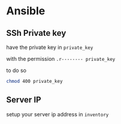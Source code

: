 # Ansible

## SSh Private key

have the private key in `private_key`

with the permission `.r-------- private_key`

to do so

```bash
chmod 400 private_key
```

## Server IP

setup your server ip address in `inventory`
